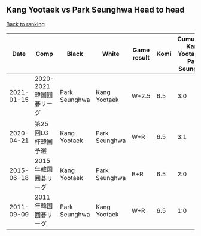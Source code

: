## Kang Yootaek vs Park Seunghwa Head to head

[Back to ranking](../../index.md)




| **Date** | **Comp** | **Black** | **White** | **Game result** | **Komi** | **Cumulative Kang Yootaek vs Park Seunghwa** | **Kang Yootaek streak** | **Park Seunghwa streak** | 
| --- | --- | --- | --- | --- | --- | --- | --- | --- |
| 2021-01-15 | 2020-2021韓国囲碁リーグ | Park Seunghwa | Kang Yootaek | W+2.5 | 6.5 | 3:0 | 3 | 0 | 
| 2020-04-21 | 第25回LG杯韓国予選 | Kang Yootaek | Park Seunghwa | W+R | 6.5 | 3:1 | 0 | 1 | 
| 2015-06-18 | 2015年韓国囲碁リーグ | Kang Yootaek | Park Seunghwa | B+R | 6.5 | 2:0 | 2 | 0 | 
| 2011-09-09 | 2011年韓国囲碁リーグ | Park Seunghwa | Kang Yootaek | W+R | 6.5 | 1:0 | 1 | 0 |




